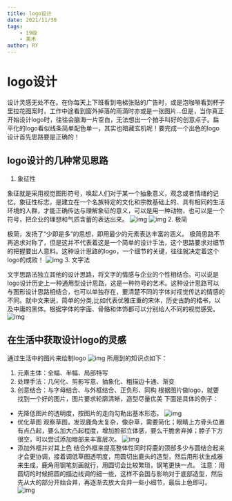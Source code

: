 ```yaml
---
title: logo设计
date: 2021/11/30
tags:
    - 19级
    - 美术  
author: RY
---
```

# logo设计
设计灵感无处不在。在你每天上下班看到电梯张贴的广告时，或是泡咖啡看到杯子里拉花图案时，工作中途看到窗外掉落的雨滴时亦或是一张图片...但是，当你真正开始设计logo时，往往会脑海一片空白，无法想出一个拍手叫好的创意点子。扁平化的logo看似线条简单配色单一，其实也暗藏玄机呢！要完成一个出色的logo设计首先思路要是正确的！
## logo设计的几种常见思路
1. 象征性

象征就是采用视觉图形符号，唤起人们对于某一个抽象意义，观念或者情绪的记忆。象征性标志，是建立在一个名族特定的文化和宗教基础上的、具有相同的生活环境的人群，才能正确传达与理解象征的意义，可以是用一种动物，也可以是一个符号，把企业的理想和气质含蓄的表达出来。
![img](https://img.zcool.cn/community/01450e5f841be911013e4584fb26f4.jpg@2o.jpg)
![img](https://img.zcool.cn/community/01214d5f841be911013f31106b2c8e.jpg@2o.jpg)
2. 极简

极简，发扬了“少即是多”的思想，即用最少的元素表达丰富的涵义。
极简思路不再追求对称了，但是这并不代表着这是一个简单的设计手法，这个思路要求对细节的把握要出人意料。这种设计思路的logo，一个细节的关键，往往就决定着这个logo的成败！
![img](https://img-blog.csdnimg.cn/c76c4a480c9844b5a3eb0e82076bbfa6.jpg?x-oss-process=image/watermark,type_ZHJvaWRzYW5zZmFsbGJhY2s,shadow_50,text_Q1NETiBAQl9SWV9Q,size_20,color_FFFFFF,t_70,g_se,x_16)
3. 文字法

文字思路法独立其他的设计思路，将文字的情感与企业的个性相结合。可以说是logo设计历史上一种通用型设计思路，这是一种符号的艺术。这种设计思路可以与图形设计思路相结合，也可以单独存在，要清楚不同的字体对视觉传达的情感的不同。就中文来说，简单的分类,比如代表优雅庄重的宋体，历史古韵的楷书，以及中庸的黑体。根据字体的字面、骨骼和体饰都可以分别给人不同的视觉感受。
![img](https://img-blog.csdnimg.cn/7c220a81604b4afdb0a5b251f78498c4.jpg?x-oss-process=image/watermark,type_ZHJvaWRzYW5zZmFsbGJhY2s,shadow_50,text_Q1NETiBAQl9SWV9Q,size_20,color_FFFFFF,t_70,g_se,x_16)
## 在生活中获取设计logo的灵感
通过生活中的图片来绘制logo
![img](https://img-blog.csdnimg.cn/9fc9d800ea7840d397711390ce73902e.jpg?x-oss-process=image/watermark,type_ZHJvaWRzYW5zZmFsbGJhY2s,shadow_50,text_Q1NETiBAQl9SWV9Q,size_20,color_FFFFFF,t_70,g_se,x_16)
所用到的知识点如下：
1. 元素主体：全幅、半幅、局部特写
2. 处理手法：几何化、剪影写意、抽象化、粗描边卡通、渐变
3. 创意结合：与字母结合、与外框结合、正负形、同构
根据图片做logo，就要找到一个好的图片，图片要求轮廓清晰，造型尽量优美
下面是具体的例子：
- 先降低图片的透明度，按图片的走向勾勒出基本形态。
![img](https://img-blog.csdnimg.cn/8096947d666245a4a55b1ece30722215.jpg?x-oss-process=image/watermark,type_ZHJvaWRzYW5zZmFsbGJhY2s,shadow_50,text_Q1NETiBAQl9SWV9Q,size_20,color_FFFFFF,t_70,g_se,x_16)
- 优化草图
观察草图，发现鹿角太复杂，像杂草，需要简化；眼睛上方骨头位置有点凸起，要么加大凸起程度，增加脸部立体感，要么干脆舍弃掉；脖子下方很空，可以尝试添加暗部来丰富层次。
![img](https://img-blog.csdnimg.cn/5f1a6384f22e47b299fb43bf0b40da7b.jpg?x-oss-process=image/watermark,type_ZHJvaWRzYW5zZmFsbGJhY2s,shadow_50,text_Q1NETiBAQl9SWV9Q,size_20,color_FFFFFF,t_70,g_se,x_16)
- 添加外框并对其上色
结合外框来提高整体性同时将鹿的颈部多少与圆结合起来才会更协调，接着调低草图透明度，用圆切出鹿头的造型，然后用形状生成器来生成，鹿角用钢笔刻画就行，用圆切会比较繁琐，钢笔更快一点。
注意：用圆切的时候把圆的描边线调的细一些，这样不会国与影响对于底部造型，然后先从大的部分开始合并，再逐渐去放大合并一些小细节，最后上色即可。
![img](https://img-blog.csdnimg.cn/b4834ce418d1402492b17f0366ed9ea7.jpg?x-oss-process=image/watermark,type_ZHJvaWRzYW5zZmFsbGJhY2s,shadow_50,text_Q1NETiBAQl9SWV9Q,size_20,color_FFFFFF,t_70,g_se,x_16)





